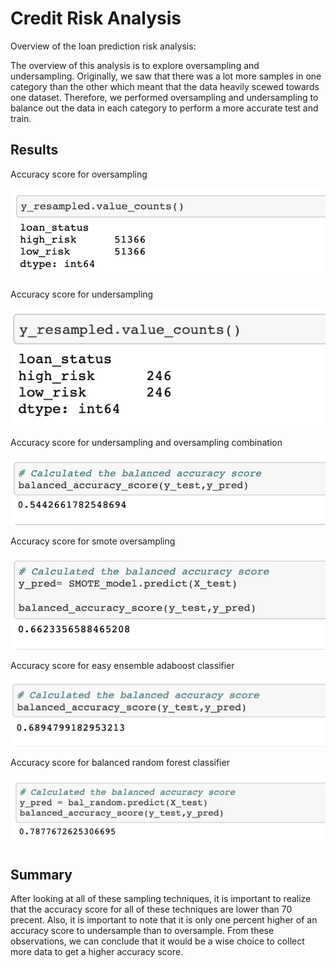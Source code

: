 # Credit Risk Analysis

Overview of the loan prediction risk analysis:

The overview of this analysis is to explore oversampling and undersampling. Originally, we saw that there was a lot more samples in one category than the other which meant that the data heavily scewed towards one dataset. Therefore, we performed oversampling and undersampling to balance out the data in each category to perform a more accurate test and train. 


## Results

Accuracy score for oversampling

![](./Resources/oversampling.png)

Accuracy score for undersampling

![](./Resources/undersampling.png)

Accuracy score for undersampling and oversampling combination 

![](./Resources/combination.png)

Accuracy score for smote oversampling

![](./Resources/smote_oversampling.png)

Accuracy score for easy ensemble adaboost classifier 

![](./Resources/easy_ensemble_adaboost_classifier.png)

Accuracy score for balanced random forest classifier 

![](./Resources/balanced_random_forest_classifier.png)



## Summary

After looking at all of these sampling techniques, it is important to realize that the accuracy score for all of these techniques are lower than 70 precent. Also, it is important to note that it is only one percent higher of an accuracy score to undersample than to oversample. From these observations, we can conclude that it would be a wise choice to collect more data to get a higher accuracy score.

